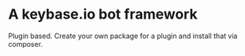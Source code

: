 # A keybase.io bot framework

Plugin based. Create your own package for a plugin and install that via composer.

